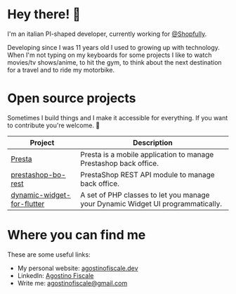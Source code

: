 # Hey there! 👋 

I'm an italian PI-shaped developer, currently working for [@Shopfully](https://shopfully.com/).

Developing since I was 11 years old I used to growing up with technology. When I'm not typing on my keyboards for some projects I like to watch movies/tv shows/anime, to hit the gym, to think about the next destination for a travel and to ride my motorbike.

# Open source projects

Sometimes I build things and I make it accessible for everything. If you want to contribute you're welcome. 🚀

| **Project** | **Description** |
| - | - |
| [Presta](https://github.com/agostinofiscale/presta) | Presta is a mobile application to manage Prestashop back office. |
| [prestashop-bo-rest](https://github.com/agostinofiscale/prestashop-bo-rest) |PrestaShop REST API module to manage back office. |
| [dynamic-widget-for-flutter](https://github.com/agostinofiscale/dynamic-widget-for-flutter) | A set of PHP classes to let you manage your Dynamic Widget UI programmatically. |

# Where you can find me

These are some useful links:

- My personal website: [agostinofiscale.dev](https://agostinofiscale.dev/)
- LinkedIn: [Agostino Fiscale](https://twitter.com/matthieunapoli)
- Write me: [agostinofiscale@gmail.com](mailto:agostinofiscale@gmail.com)
